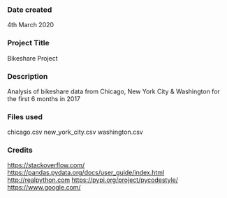 ### Date created
4th March 2020

### Project Title
Bikeshare Project

### Description
Analysis of bikeshare data from Chicago, New York City & Washington for the first 6 months in 2017

### Files used
chicago.csv
new_york_city.csv
washington.csv

### Credits
https://stackoverflow.com/
https://pandas.pydata.org/docs/user_guide/index.html
http://realpython.com
https://pypi.org/project/pycodestyle/
https://www.google.com/
